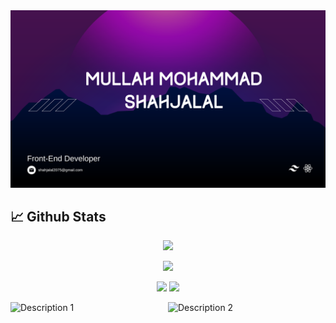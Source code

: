 <a href="https://www.linkedin.com/in/shahjalal2075/">
<img src="https://raw.githubusercontent.com/Shahjalal2075/Shahjalal2075/main/assets/shahjalal.png" />
</a>

## :chart_with_upwards_trend: Github Stats

<p align="center">
  <img width="full" src="http://github-profile-summary-cards.vercel.app/api/cards/profile-details?username=Shahjalal2075&theme=2077" />
</p>
<p align="center">
  <img width="full" src="https://github-readme-streak-stats.herokuapp.com?user=Shahjalal2075&theme=tokyonight&border_radius=16&date_format=M%20j%5B%2C%20Y%5D&card_width=500)](https://git.io/streak-stats" />
</p>
<p align="center">
  <img width="50%" src="https://github-profile-summary-cards.vercel.app/api/cards/most-commit-language?username=shahjalal2075&theme=2077" />

  <img width="50%" src="http://github-profile-summary-cards.vercel.app/api/cards/stats?username=Shahjalal2075&theme=2077" />
</p>

<div style="display: flex; justify-content: space-around;">
  <img src="https://github-profile-summary-cards.vercel.app/api/cards/most-commit-language?username=shahjalal2075&theme=2077" alt="Description 1" style="flex: 1;">
  <img src="http://github-profile-summary-cards.vercel.app/api/cards/stats?username=Shahjalal2075&theme=2077" alt="Description 2" style="flex: 1;">
</div>





